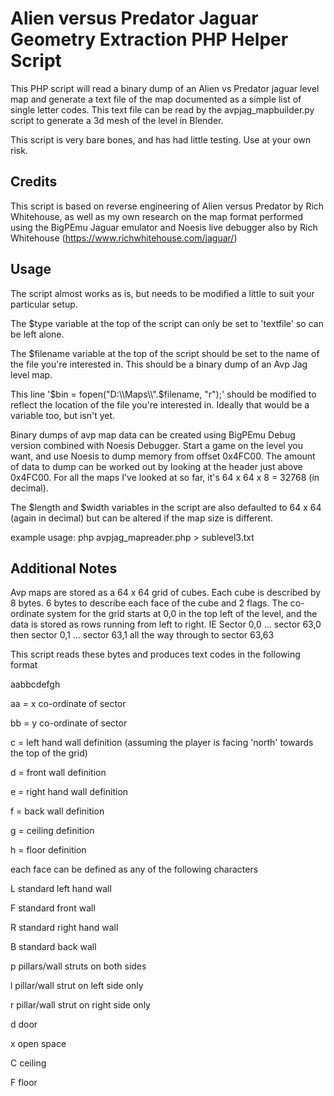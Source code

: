 # Alien versus Predator Jaguar Geometry Extraction PHP Helper Script
This PHP script will read a binary dump of an Alien vs Predator jaguar level map and generate a text file of the map documented as a simple list of single letter codes. 
This text file can be read by the avpjag_mapbuilder.py script to generate a 3d mesh of the level in Blender.

This script is very bare bones, and has had little testing. Use at your own risk.

## Credits
This script is based on reverse engineering of Alien versus Predator by Rich Whitehouse, as well as my own research on the map format performed using the BigPEmu Jaguar emulator and Noesis live debugger also by Rich Whitehouse
(https://www.richwhitehouse.com/jaguar/)


## Usage
The script almost works as is, but needs to be modified a little to suit your particular setup.

The $type variable at the top of the script can only be set to 'textfile' so can be left alone.

The $filename variable at the top of the script should be set to the name of the file you're interested in. This should be a binary dump of an Avp Jag level map.

This line '$bin = fopen("D:\\Maps\\".$filename, "r");' should be modified to reflect the location of the file you're interested in. Ideally that would be a variable too, but isn't yet.

Binary dumps of avp map data can be created using BigPEmu Debug version combined with Noesis Debugger. 
Start a game on the level you want, and use Noesis to dump memory from offset 0x4FC00. The amount of data to dump can be worked out by looking at the header just above 0x4FC00.
For all the maps I've looked at so far, it's 64 x 64 x 8 = 32768 (in decimal).

The $length and $width variables in the script are also defaulted to 64 x 64 (again in decimal) but can be altered if the map size is different.

example usage: php avpjag_mapreader.php > sublevel3.txt

## Additional Notes
Avp maps are stored as a 64 x 64 grid of cubes. Each cube is described by 8 bytes. 6 bytes to describe each face of the cube and 2 flags. 
The co-ordinate system for the grid starts at 0,0 in the top left of the level, and the data is stored as rows running from left to right. 
IE Sector 0,0 ... sector 63,0 then sector 0,1 ... sector 63,1 all the way through to sector 63,63


This script reads these bytes and produces text codes in the following format

aabbcdefgh


aa = x co-ordinate of sector

bb = y co-ordinate of sector

c = left hand wall definition (assuming the player is facing 'north' towards the top of the grid)

d = front wall definition

e = right hand wall definition

f = back wall definition

g = ceiling definition

h = floor definition

each face can be defined as any of the following characters

L standard left hand wall

F standard front wall

R standard right hand wall

B standard back wall

p pillars/wall struts on both sides

l pillar/wall strut on left side only

r pillar/wall strut on right side only

d door

x open space

C ceiling

F floor

